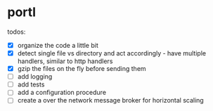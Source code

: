 # portl

todos:
- [x] organize the code a little bit
- [x] detect single file vs directory and act accordingly - have multiple handlers, similar to http handlers
- [x] gzip the files on the fly before sending them
- [ ] add logging
- [ ] add tests
- [ ] add a configuration procedure
- [ ] create a over the network message broker for horizontal scaling